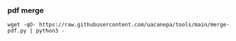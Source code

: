 ### pdf merge
```
wget -qO- https://raw.githubusercontent.com/uacanepa/tools/main/merge-pdf.py | python3 -
```
